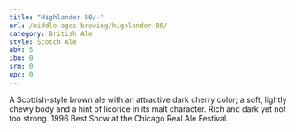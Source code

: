 ```yaml
---
title: "Highlander 80/-"
url: /middle-ages-brewing/highlander-80/
category: British Ale
style: Scotch Ale
abv: 5
ibu: 0
srm: 0
upc: 0
---
```

A Scottish-style brown ale with an attractive dark cherry color; a soft, lightly chewy body and a hint of licorice in its malt character. Rich and dark yet not too strong. 1996 Best Show at the Chicago Real Ale Festival.
